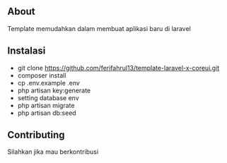 
## About

Template memudahkan dalam membuat aplikasi baru di laravel

## Instalasi

- git clone https://github.com/ferifahrul13/template-laravel-x-coreui.git
- composer install
- cp .env.example .env
- php artisan key:generate
- setting database env
- php artisan migrate
- php artisan db:seed


## Contributing

Silahkan jika mau berkontribusi
